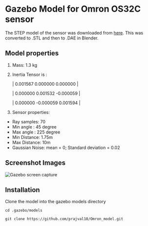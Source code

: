 # Gazebo Model for Omron OS32C sensor

The STEP model of the sensor was downloaded from [here](http://www.omron.com.au/products/family/2717/download/cad.html). This was converted to .STL and then to .DAE in Blender.

## Model properties

1. Mass: 1.3 kg

2. Inertia Tensor is :

    | 0.001567 0.000000 0.000000 |

    | 0.000000 0.001532 -0.000059 |

    | 0.000000 -0.000059 0.001594 |

3. Sensor properties:

* Ray samples: 70
* Min angle : 45 degree
* Max angle : 225 degree
* Min Distance: 1.75m
* Max Distance: 10m
* Gaussian Noise: mean = 0; Standard deviation = 0.02

## Screenshot Images
![Gazebo screen capture](https://preview.ibb.co/iVrkCH/omron.png)

## Installation

Clone the model into the gazebo models directory

`cd .gazebo/models`

`git clone https://github.com/prajval10/Omron_model.git` 
